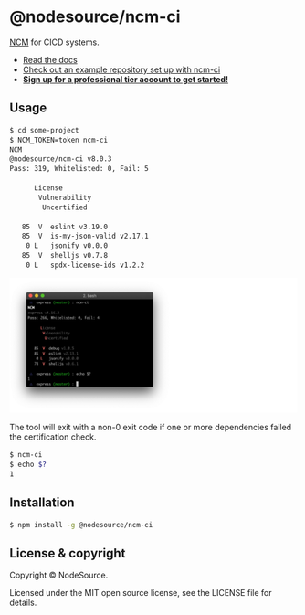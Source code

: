 # @nodesource/ncm-ci
[NCM](https://nodesource.com/products/certified-modules) for CICD systems.

- [Read the docs](https://docs.nodesource.com/ncm_v2/docs#ci-overview)
- [Check out an example repository set up with ncm-ci](https://github.com/nodesource/ncm-ci-example)
- [__Sign up for a professional tier account to get started!__](https://accounts.nodesource.com/)

## Usage

```bash
$ cd some-project
$ NCM_TOKEN=token ncm-ci
NCM
@nodesource/ncm-ci v8.0.3
Pass: 319, Whitelisted: 0, Fail: 5

      License
       Vulnerability
        Uncertified

   85  V  eslint v3.19.0
   85  V  is-my-json-valid v2.17.1
    0 L   jsonify v0.0.0
   85  V  shelljs v0.7.8
    0 L   spdx-license-ids v1.2.2

```

<img src='screenshot.jpg' />

The tool will exit with a non-0 exit code if one or more dependencies failed
the certification check.

```bash
$ ncm-ci
$ echo $?
1
```

## Installation

```bash
$ npm install -g @nodesource/ncm-ci
```

## License & copyright

Copyright &copy; NodeSource.

Licensed under the MIT open source license, see the LICENSE file for details.
